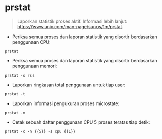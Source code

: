 # prstat

> Laporkan statistik proses aktif.
> Informasi lebih lanjut: <https://www.unix.com/man-page/sunos/1m/prstat>.

- Periksa semua proses dan laporan statistik yang disortir berdasarkan penggunaan CPU:

`prstat`

- Periksa semua proses dan laporan statistik yang disortir berdasarkan penggunaan memori:

`prstat -s rss`

- Laporkan ringkasan total penggunaan untuk tiap user:

`prstat -t`

- Laporkan informasi pengukuran proses microstate:

`prstat -m`

- Cetak sebuah daftar penggunaan CPU 5 proses teratas tiap detik:

`prstat -c -n {{5}} -s cpu {{1}}`
